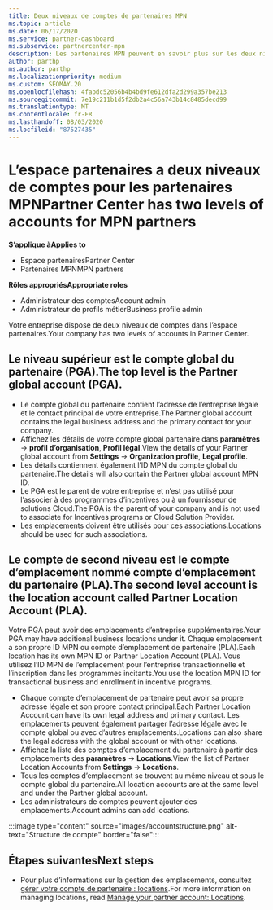 ```yaml
---
title: Deux niveaux de comptes de partenaires MPN
ms.topic: article
ms.date: 06/17/2020
ms.service: partner-dashboard
ms.subservice: partnercenter-mpn
description: Les partenaires MPN peuvent en savoir plus sur les deux niveaux de comptes dans l’espace partenaires, le compte global partenaire (PGA) et le compte d’emplacement du partenaire (PLA).
author: parthp
ms.author: parthp
ms.localizationpriority: medium
ms.custom: SEOMAY.20
ms.openlocfilehash: 4fabdc52056b4b4bd9fe612dfa2d299a357be213
ms.sourcegitcommit: 7e19c211b1d5f2db2a4c56a743b14c8485decd99
ms.translationtype: MT
ms.contentlocale: fr-FR
ms.lasthandoff: 08/03/2020
ms.locfileid: "87527435"
---
```

# <a name="partner-center-has-two-levels-of-accounts-for-mpn-partners"></a><span data-ttu-id="1e886-103">L’espace partenaires a deux niveaux de comptes pour les partenaires MPN</span><span class="sxs-lookup"><span data-stu-id="1e886-103">Partner Center has two levels of accounts for MPN partners</span></span>

<span data-ttu-id="1e886-104">**S’applique à**</span><span class="sxs-lookup"><span data-stu-id="1e886-104">**Applies to**</span></span>

- <span data-ttu-id="1e886-105">Espace partenaires</span><span class="sxs-lookup"><span data-stu-id="1e886-105">Partner Center</span></span>
- <span data-ttu-id="1e886-106">Partenaires MPN</span><span class="sxs-lookup"><span data-stu-id="1e886-106">MPN partners</span></span>

<span data-ttu-id="1e886-107">**Rôles appropriés**</span><span class="sxs-lookup"><span data-stu-id="1e886-107">**Appropriate roles**</span></span>

- <span data-ttu-id="1e886-108">Administrateur des comptes</span><span class="sxs-lookup"><span data-stu-id="1e886-108">Account admin</span></span>
- <span data-ttu-id="1e886-109">Administrateur de profils métier</span><span class="sxs-lookup"><span data-stu-id="1e886-109">Business profile admin</span></span>


<span data-ttu-id="1e886-110">Votre entreprise dispose de deux niveaux de comptes dans l’espace partenaires.</span><span class="sxs-lookup"><span data-stu-id="1e886-110">Your company has two levels of accounts in Partner Center.</span></span>

## <a name="the-top-level-is-the-partner-global-account-pga"></a><span data-ttu-id="1e886-111">Le niveau supérieur est le compte global du partenaire (PGA).</span><span class="sxs-lookup"><span data-stu-id="1e886-111">The top level is the Partner global account (PGA).</span></span>

- <span data-ttu-id="1e886-112">Le compte global du partenaire contient l’adresse de l’entreprise légale et le contact principal de votre entreprise.</span><span class="sxs-lookup"><span data-stu-id="1e886-112">The Partner global account contains the legal business address and the primary contact for your company.</span></span> 
- <span data-ttu-id="1e886-113">Affichez les détails de votre compte global partenaire dans **paramètres**  ->  **profil d’organisation**, **Profil légal**.</span><span class="sxs-lookup"><span data-stu-id="1e886-113">View the details of your Partner global account from **Settings** -> **Organization profile**, **Legal profile**.</span></span>
- <span data-ttu-id="1e886-114">Les détails contiennent également l’ID MPN du compte global du partenaire.</span><span class="sxs-lookup"><span data-stu-id="1e886-114">The details will also contain the Partner global account MPN ID.</span></span> 
- <span data-ttu-id="1e886-115">Le PGA est le parent de votre entreprise et n’est pas utilisé pour l’associer à des programmes d’incentives ou à un fournisseur de solutions Cloud.</span><span class="sxs-lookup"><span data-stu-id="1e886-115">The PGA is the parent of your company and is not used to associate for Incentives programs or Cloud Solution Provider.</span></span> 
- <span data-ttu-id="1e886-116">Les emplacements doivent être utilisés pour ces associations.</span><span class="sxs-lookup"><span data-stu-id="1e886-116">Locations should be used for such associations.</span></span>

## <a name="the-second-level-account-is-the-location-account-called-partner-location-account-pla"></a><span data-ttu-id="1e886-117">Le compte de second niveau est le compte d’emplacement nommé compte d’emplacement du partenaire (PLA).</span><span class="sxs-lookup"><span data-stu-id="1e886-117">The second level account is the location account called Partner Location Account (PLA).</span></span>

<span data-ttu-id="1e886-118">Votre PGA peut avoir des emplacements d’entreprise supplémentaires.</span><span class="sxs-lookup"><span data-stu-id="1e886-118">Your PGA may have additional business locations under it.</span></span> <span data-ttu-id="1e886-119">Chaque emplacement a son propre ID MPN ou compte d’emplacement de partenaire (PLA).</span><span class="sxs-lookup"><span data-stu-id="1e886-119">Each location has its own MPN ID or Partner Location Account (PLA).</span></span> <span data-ttu-id="1e886-120">Vous utilisez l’ID MPN de l’emplacement pour l’entreprise transactionnelle et l’inscription dans les programmes incitants.</span><span class="sxs-lookup"><span data-stu-id="1e886-120">You use the location MPN ID for transactional business and enrollment in incentive programs.</span></span>

- <span data-ttu-id="1e886-121">Chaque compte d’emplacement de partenaire peut avoir sa propre adresse légale et son propre contact principal.</span><span class="sxs-lookup"><span data-stu-id="1e886-121">Each Partner Location Account can have its own legal address and primary contact.</span></span> <span data-ttu-id="1e886-122">Les emplacements peuvent également partager l’adresse légale avec le compte global ou avec d’autres emplacements.</span><span class="sxs-lookup"><span data-stu-id="1e886-122">Locations can also share the legal address with the global account or with other locations.</span></span>
- <span data-ttu-id="1e886-123">Affichez la liste des comptes d’emplacement du partenaire à partir des emplacements des **paramètres**  ->  **Locations**.</span><span class="sxs-lookup"><span data-stu-id="1e886-123">View the list of Partner Location Accounts from **Settings** -> **Locations**.</span></span>
- <span data-ttu-id="1e886-124">Tous les comptes d’emplacement se trouvent au même niveau et sous le compte global du partenaire.</span><span class="sxs-lookup"><span data-stu-id="1e886-124">All location accounts are at the same level and under the Partner global account.</span></span>
- <span data-ttu-id="1e886-125">Les administrateurs de comptes peuvent ajouter des emplacements.</span><span class="sxs-lookup"><span data-stu-id="1e886-125">Account admins can add locations.</span></span>

:::image type="content" source="images/accountstructure.png" alt-text="Structure de compte" border="false":::

## <a name="next-steps"></a><span data-ttu-id="1e886-127">Étapes suivantes</span><span class="sxs-lookup"><span data-stu-id="1e886-127">Next steps</span></span>

- <span data-ttu-id="1e886-128">Pour plus d’informations sur la gestion des emplacements, consultez [gérer votre compte de partenaire : locations](manage-locations.md).</span><span class="sxs-lookup"><span data-stu-id="1e886-128">For more information on managing locations, read [Manage your partner account: Locations](manage-locations.md).</span></span>
